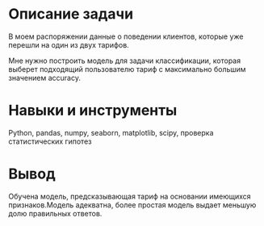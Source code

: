 # Описание задачи

В моем распоряжении данные о поведении клиентов, которые уже перешли на один из двух тарифов.

Мне нужно построить модель для задачи классификации, которая выберет подходящий пользователю тариф с максимально большим значением accuracy.


# Навыки и инструменты

Python, pandas, numpy, seaborn, matplotlib, scipy, проверка статистических гипотез

# Вывод

Обучена модель, предсказывающая тариф на основании имеющихся признаков.Модель адекватна, более простая модель выдает меньшую долю правильных ответов.